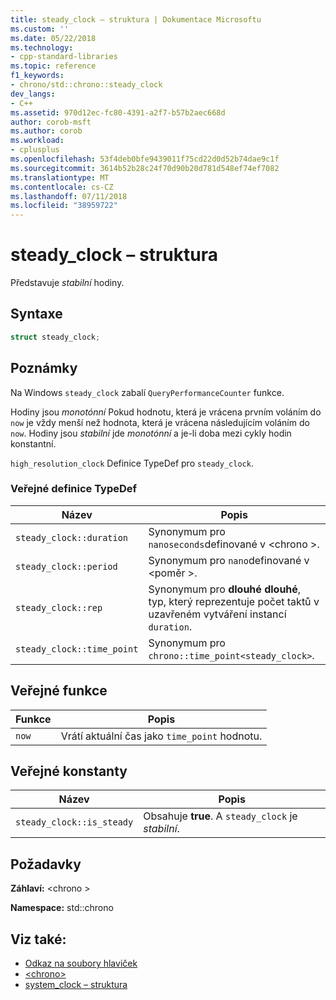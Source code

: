 ```yaml
---
title: steady_clock – struktura | Dokumentace Microsoftu
ms.custom: ''
ms.date: 05/22/2018
ms.technology:
- cpp-standard-libraries
ms.topic: reference
f1_keywords:
- chrono/std::chrono::steady_clock
dev_langs:
- C++
ms.assetid: 970d12ec-fc80-4391-a2f7-b57b2aec668d
author: corob-msft
ms.author: corob
ms.workload:
- cplusplus
ms.openlocfilehash: 53f4deb0bfe9439011f75cd22d0d52b74dae9c1f
ms.sourcegitcommit: 3614b52b28c24f70d90b20d781d548ef74ef7082
ms.translationtype: MT
ms.contentlocale: cs-CZ
ms.lasthandoff: 07/11/2018
ms.locfileid: "38959722"
---
```

# <a name="steadyclock-struct"></a>steady_clock – struktura

Představuje *stabilní* hodiny.

## <a name="syntax"></a>Syntaxe

```cpp
struct steady_clock;
```

## <a name="remarks"></a>Poznámky

Na Windows `steady_clock` zabalí `QueryPerformanceCounter` funkce.

Hodiny jsou *monotónní* Pokud hodnotu, která je vrácena prvním voláním do `now` je vždy menší než hodnota, která je vrácena následujícím voláním do `now`. Hodiny jsou *stabilní* jde *monotónní* a je-li doba mezi cykly hodin konstantní.

`high_resolution_clock` Definice TypeDef pro `steady_clock`.

### <a name="public-typedefs"></a>Veřejné definice TypeDef

|Název|Popis|
|----------|-----------------|
|`steady_clock::duration`|Synonymum pro `nanoseconds`definované v \<chrono >.|
|`steady_clock::period`|Synonymum pro `nano`definované v \<poměr >.|
|`steady_clock::rep`|Synonymum pro **dlouhé** **dlouhé**, typ, který reprezentuje počet taktů v uzavřeném vytváření instancí `duration`.|
|`steady_clock::time_point`|Synonymum pro `chrono::time_point<steady_clock>`.|

## <a name="public-functions"></a>Veřejné funkce

|Funkce|Popis|
|--------------|-----------------|
|`now`|Vrátí aktuální čas jako `time_point` hodnotu.|

## <a name="public-constants"></a>Veřejné konstanty

|Název|Popis|
|----------|-----------------|
|`steady_clock::is_steady`|Obsahuje **true**. A `steady_clock` je *stabilní*.|

## <a name="requirements"></a>Požadavky

**Záhlaví:** \<chrono >

**Namespace:** std::chrono

## <a name="see-also"></a>Viz také:

- [Odkaz na soubory hlaviček](../standard-library/cpp-standard-library-header-files.md)
- [\<chrono>](../standard-library/chrono.md)
- [system_clock – struktura](../standard-library/system-clock-structure.md)
